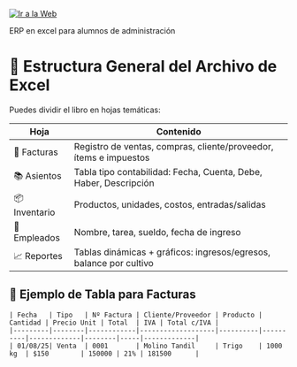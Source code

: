 [![Ir a la Web](https://img.shields.io/badge/Ir%20a%20la%20Web-007BFF?style=for-the-badge&logo=link&logoColor=white)]([https://www.tuweb.com](https://danivilla75.github.io/erp25.io/))

ERP en excel para alumnos de administración

# 📁 Estructura General del Archivo de Excel

Puedes dividir el libro en hojas temáticas:

| Hoja         | Contenido                                                                 |
|--------------|---------------------------------------------------------------------------|
| 🧾 Facturas  | Registro de ventas, compras, cliente/proveedor, ítems e impuestos        |
| 📚 Asientos  | Tabla tipo contabilidad: Fecha, Cuenta, Debe, Haber, Descripción         |
| 📦 Inventario| Productos, unidades, costos, entradas/salidas                            |
| 👥 Empleados | Nombre, tarea, sueldo, fecha de ingreso                                   |
| 📈 Reportes   | Tablas dinámicas + gráficos: ingresos/egresos, balance por cultivo      |

## 🧾 Ejemplo de Tabla para Facturas

```plaintext
| Fecha   | Tipo   | Nº Factura | Cliente/Proveedor | Producto | Cantidad | Precio Unit | Total  | IVA | Total c/IVA |
|---------|--------|------------|-------------------|----------|----------|-------------|--------|-----|-------------|
| 01/08/25| Venta  | 0001       | Molino Tandil     | Trigo    | 1000 kg  | $150        | 150000 | 21% | 181500      |
